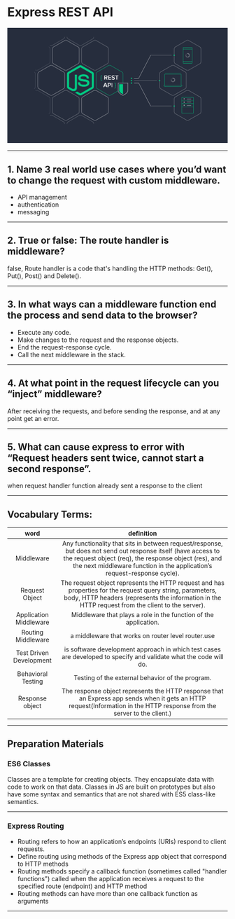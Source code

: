 # Express REST API
![img](./pic/c03-01.png)

***

## 1. Name 3 real world use cases where you’d want to change the request with custom middleware.
  * API management
  * authentication 
  * messaging
  
***

## 2. True or false: The route handler is middleware?
  false, Route handler is a code that's handling the HTTP methods: Get(), Put(), Post() and Delete(). 

***

##  3. In what ways can a middleware function end the process and send data to the browser?
* Execute any code.
* Make changes to the request and the response objects.
* End the request-response cycle.
* Call the next middleware in the stack.

***

## 4. At what point in the request lifecycle can you “inject” middleware?
  After receiving  the requests, and before sending the response, and at any point get an error.

***

## 5. What can cause express to error with “Request headers sent twice, cannot start a second response”.
  when request handler function already sent a response to the client

***

## Vocabulary Terms:
|        word          |                                                                         definition                                                                         |
| :---------------------: | :--------------------------------------------------------------------------------------------------------------------------------------------------------------: |
|       Middleware        | Any functionality that sits in between request/response, but does not send out response itself (have access to the request object (req), the response object (res), and the next middleware function in the application’s request-response cycle). |
|      Request Object   |                               The request object represents the HTTP request and has properties for the request query string, parameters, body, HTTP headers (represents the information in the HTTP request from the client to the server).                        |
| Application Middleware  |                                                 Middleware that plays a role in the function of the application.                                                 |
|   Routing Middleware    |                                                        a middleware that works on router level router.use                                                        |
| Test Driven Development |                        is software development approach in which test cases are developed to specify and validate what the code will do.                         |
|   Behavioral Testing    |                                                         Testing of the external behavior of the program.                                                         |
|         Response object   |              The response object represents the HTTP response that an Express app sends when it gets an HTTP request(Information in the HTTP response from the server to the client.)                      |

***

## Preparation Materials

### ES6 Classes
Classes are a template for creating objects. They encapsulate data with code to work on that data. Classes in JS are built on prototypes but also have some syntax and semantics that are not shared with ES5 class-like semantics.

***

### Express Routing
* Routing refers to how an application’s endpoints (URIs) respond to client requests.
* Define routing using methods of the Express app object that correspond to HTTP methods
* Routing methods specify a callback function (sometimes called "handler functions") called when the application receives a request to the specified route (endpoint) and HTTP method
* Routing methods can have more than one callback function as arguments

***